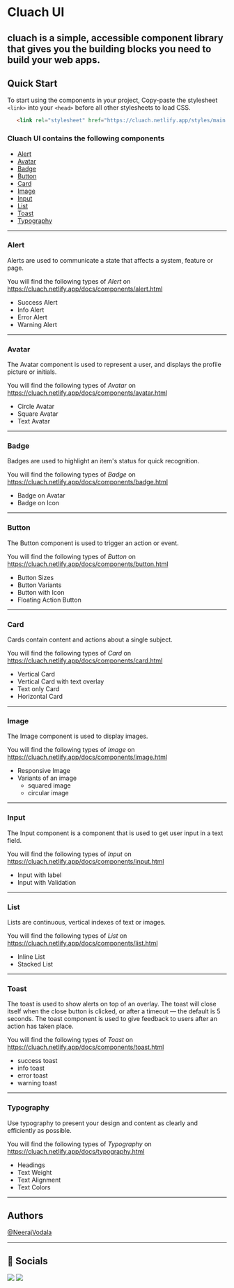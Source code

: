 # Cluach UI
cluach is a simple, accessible component library that gives you the building blocks you need to build your web apps.
---

## Quick Start

To start using the components in your project, Copy-paste the stylesheet `<link>` into your `<head>` before all other stylesheets to load CSS.

```html
   <link rel="stylesheet" href="https://cluach.netlify.app/styles/main.css">
```
### Cluach UI contains the following components

- [Alert](#alert)
- [Avatar](#avatar)
- [Badge](#badge)
- [Button](#button)
- [Card](#card)
- [Image](#image)
- [Input](#input)
- [List](#list)
- [Toast](#toast)
- [Typography](#Typography)

---

### Alert

Alerts are used to communicate a state that affects a system, feature or page.

You will find the following types of _Alert_ on https://cluach.netlify.app/docs/components/alert.html

- Success Alert
- Info Alert
- Error Alert
- Warning Alert

---

### Avatar

The Avatar component is used to represent a user, and displays the profile picture or initials.

You will find the following types of _Avatar_ on https://cluach.netlify.app/docs/components/avatar.html

- Circle Avatar
- Square Avatar
- Text Avatar

---

### Badge

Badges are used to highlight an item's status for quick recognition.

You will find the following types of _Badge_ on https://cluach.netlify.app/docs/components/badge.html

- Badge on Avatar
- Badge on Icon

---

### Button

The Button component is used to trigger an action or event.

You will find the following types of _Button_ on https://cluach.netlify.app/docs/components/button.html

- Button Sizes
- Button Variants
- Button with Icon
- Floating Action Button

---

### Card

Cards contain content and actions about a single subject.

You will find the following types of _Card_ on https://cluach.netlify.app/docs/components/card.html

- Vertical Card
- Vertical Card with text overlay
- Text only Card
- Horizontal Card

---

### Image

The Image component is used to display images.

You will find the following types of _Image_ on https://cluach.netlify.app/docs/components/image.html

- Responsive Image
- Variants of an image
  - squared image
  - circular image

---

### Input

The Input component is a component that is used to get user input in a text field.

You will find the following types of _Input_ on https://cluach.netlify.app/docs/components/input.html

- Input with label
- Input with Validation

---

### List

Lists are continuous, vertical indexes of text or images.

You will find the following types of _List_ on https://cluach.netlify.app/docs/components/list.html

- Inline List
- Stacked List

---

### Toast

The toast is used to show alerts on top of an overlay. The toast will close itself when the close button is clicked, or after a timeout — the default is 5 seconds. The toast component is used to give feedback to users after an action has taken place.

You will find the following types of _Toast_ on https://cluach.netlify.app/docs/components/toast.html

- success toast
- info toast
- error toast
- warning toast

---

### Typography

Use typography to present your design and content as clearly and efficiently as possible.

You will find the following types of _Typography_ on https://cluach.netlify.app/docs/typography.html

- Headings
- Text Weight
- Text Alignment
- Text Colors

---

## Authors

[@NeerajVodala](https://github.com/NeerajVodala)

---

## 🔗 Socials

<a href="https://twitter.com/neerajvodala21"><img src="https://img.shields.io/badge/Twitter-1DA1F2?style=for-the-badge&logo=twitter&logoColor=white"/></a>
<a href="https://www.linkedin.com/in/neerajvodala/"><img src="https://img.shields.io/badge/LinkedIn-0077B5?style=for-the-badge&logo=linkedin&logoColor=white"/></a>
